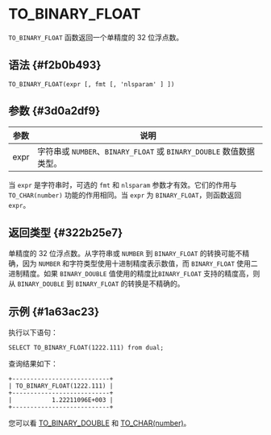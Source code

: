 TO_BINARY_FLOAT 
====================================



`TO_BINARY_FLOAT` 函数返回一个单精度的 32 位浮点数。

语法 {#f2b0b493}
--------------

    TO_BINARY_FLOAT(expr [, fmt [, 'nlsparam' ] ])



参数 {#3d0a2df9}
--------------



|  参数  |                           说明                           |
|------|--------------------------------------------------------|
| expr | 字符串或 `NUMBER`、`BINARY_FLOAT` 或 `BINARY_DOUBLE` 数值数据类型。 |



当 `expr` 是字符串时，可选的 `fmt` 和 `nlsparam` 参数才有效。它们的作用与 `TO_CHAR(number)` 功能的作用相同。当 `expr` 为 `BINARY_FLOAT`，则函数返回 `expr`。

返回类型 {#322b25e7}
----------------

单精度的 32 位浮点数。从字符串或 `NUMBER` 到 `BINARY_FLOAT` 的转换可能不精确，因为 `NUMBER` 和字符类型使用十进制精度表示数值，而 `BINARY_FLOAT` 使用二进制精度。如果 `BINARY_DOUBLE` 值使用的精度比`BINARY_FLOAT` 支持的精度高，则从 `BINARY_DOUBLE` 到 `BINARY_FLOAT` 的转换是不精确的。

示例 {#1a63ac23}
--------------

执行以下语句：

    SELECT TO_BINARY_FLOAT(1222.111) from dual;



查询结果如下：

    +---------------------------+
    | TO_BINARY_FLOAT(1222.111) |
    +---------------------------+
    |           1.22211096E+003 |
    +---------------------------+



您可以看 [TO_BINARY_DOUBLE](pc6zsr) 和 [TO_CHAR(number)](kh9rud)。
